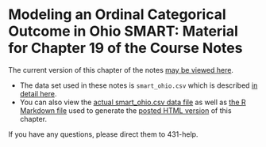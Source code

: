 # Modeling an Ordinal Categorical Outcome in Ohio SMART: Material for Chapter 19 of the Course Notes 

The current version of this chapter of the notes [may be viewed here](http://htmlpreview.github.io/?https://github.com/THOMASELOVE/432-2018/blob/master/texts/chapter19/oh_smart_orderedcat.html).

- The data set used in these notes is `smart_ohio.csv` which is described [in detail here](https://github.com/THOMASELOVE/432-2018/tree/master/data-and-code/SMART). 
- You can also view the [actual smart_ohio.csv data file](https://raw.githubusercontent.com/THOMASELOVE/432-2018/master/texts/chapter19/smart_ohio.csv) as well as [the R Markdown file](https://raw.githubusercontent.com/THOMASELOVE/432-2018/master/texts/chapter19/oh_smart_orderedcat.Rmd) used to generate the [posted HTML version](http://htmlpreview.github.io/?https://github.com/THOMASELOVE/432-2018/blob/master/texts/chapter19/oh_smart_orderedcat.html) of this chapter.

If you have any questions, please direct them to 431-help.
